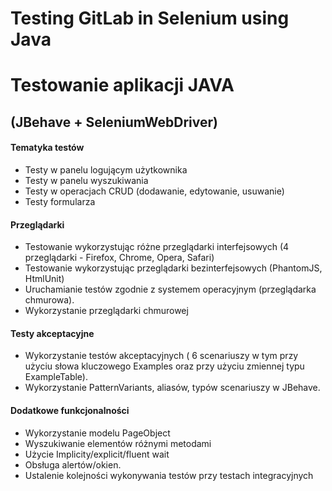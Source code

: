 # Testing GitLab in Selenium using Java

# Testowanie aplikacji JAVA

## (JBehave + SeleniumWebDriver) 
#### Tematyka testów
-  Testy w panelu logującym użytkownika
-  Testy w panelu wyszukiwania
-  Testy w operacjach CRUD (dodawanie, edytowanie, usuwanie)
-  Testy  formularza
#### Przeglądarki
-  Testowanie wykorzystując różne przeglądarki interfejsowych (4 przeglądarki - Firefox, Chrome, Opera, Safari)
-  Testowanie wykorzystując przeglądarki bezinterfejsowych (PhantomJS, HtmlUnit)
-  Uruchamianie testów zgodnie z systemem operacyjnym (przeglądarka chmurowa).
-  Wykorzystanie przeglądarki chmurowej
#### Testy akceptacyjne
-  Wykorzystanie testów akceptacyjnych ( 6 scenariuszy w tym przy użyciu słowa kluczowego Examples oraz przy użyciu zmiennej typu ExampleTable).
-  Wykorzystanie PatternVariants, aliasów, typów scenariuszy w JBehave.
#### Dodatkowe funkcjonalności
-  Wykorzystanie modelu PageObject 
-  Wyszukiwanie elementów różnymi metodami
-  Użycie Implicity/explicit/fluent wait
-  Obsługa alertów/okien.
-  Ustalenie kolejności wykonywania testów przy testach integracyjnych
